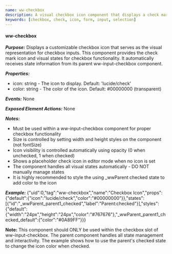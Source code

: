```yaml
---
name: ww-checkbox
description: A visual checkbox icon component that displays a check mark. Must be used within ww-input-checkbox for proper functionality
keywords: [checkbox, check, icon, form, input, selection]
---
```


#### ww-checkbox

***Purpose:***
Displays a customizable checkbox icon that serves as the visual representation for checkbox inputs. This component provides the check mark icon and visual states for checkbox functionality. It automatically receives state information from its parent ww-input-checkbox component.

***Properties:***
- icon: string - The icon to display. Default: 'lucide/check'
- color: string - The color of the icon. Default: #00000000 (transparent)

***Events:***
None

***Exposed Element Actions:***
None

***Notes:***
- Must be used within a ww-input-checkbox component for proper checkbox functionality
- Size is controlled by setting width and height styles on the component (not fontSize)
- Icon visibility is controlled automatically using opacity (0 when unchecked, 1 when checked)
- Shows a placeholder check icon in editor mode when no icon is set
- The component handles all visual states automatically - DO NOT manually manage states
- It is highly recommended to style the using _wwParent checked state to add color to the icon

***Example:***
<elements>
{"uid":0,"tag":"ww-checkbox","name":"Checkbox Icon","props":{"default":{"icon":"lucide/check","color":"#00000000"}},"states":[{"id":"_wwParent_parent1_checked","label":"Parent:checked"}],"styles":{"default":{"width":"24px","height":"24px","color":"#767676"},"_wwParent_parent1_checked_default":{"color":"#0A89FF"}}}
</elements>

**Note:** This component should ONLY be used within the checkbox slot of ww-input-checkbox. The parent component handles all state management and interactivity. The example shows how to use the parent's checked state to change the icon color when checked.
